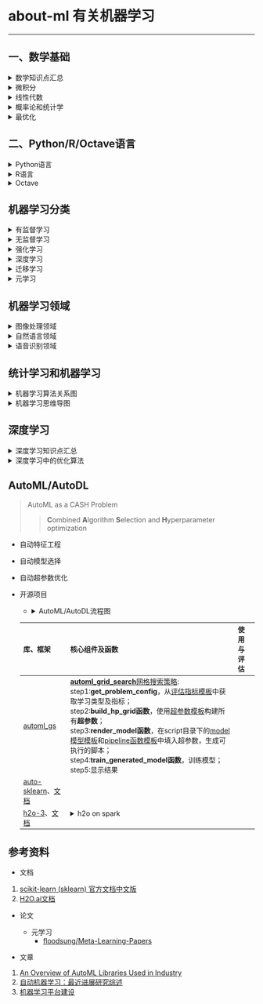 # about-ml 有关机器学习

----------

## 一、数学基础

<details><summary>数学知识点汇总</summary>

![](数学基础/机器学习数学基础.png)

</details>

<details><summary>微积分</summary>

![](数学基础/微积分.png)

</details>

<details><summary>线性代数</summary>

![](数学基础/线性代数.png)

</details>

<details><summary>概率论和统计学</summary>

- 统计数据的展示

	![](数学基础/图表建议.png)

- 概率与统计思维导图

    ![](数学基础/概率与统计.png)

- 基本概率分布

    ![](pic/分布表格.jpg)

</details>

<details><summary>最优化</summary>

</details>

## 二、Python/R/Octave语言

<details><summary>Python语言</summary>

- [Python学习笔记](http://nbviewer.jupyter.org/github/yejinlei/about-python)
- Ananconda[配置](./tools/.condarc)及pip[配置](./tools/pip.ini)
- [Scikit-learn 0.21.x 中文文档](http://sklearn.apachecn.org)

</details>

<details><summary>R语言</summary>

</details>

<details><summary>Octave</summary>

- [octave online](https://octave-online.net/)

</details>

## 机器学习分类

<details><summary>有监督学习</summary>

</details>

<details><summary>无监督学习</summary>

</details>

<details><summary>强化学习</summary>

</details> 

<details><summary>深度学习</summary>

</details>

<details><summary>迁移学习</summary>

</details>

</details>

<details><summary>元学习</summary>

</details>


## 机器学习领域

<details><summary>图像处理领域</summary>

</details>

<details><summary>自然语言领域</summary>

</details>

<details><summary>语音识别领域</summary>

</details>

## 统计学习和机器学习

<details><summary>机器学习算法关系图</summary>

![](数学基础/统计机器学习.png)

</details>

<details><summary>机器学习思维导图</summary>

![](机器学习/有关机器学习.png)

</details>

## 深度学习

<details><summary>深度学习知识点汇总</summary>

![](深度学习/深度学习.png)

</details>

<details><summary>深度学习中的优化算法</summary>

![](深度学习/optimization/deep_optimization.gif)

</details>

## AutoML/AutoDL

> AutoML as a CASH Problem
>>  **C**ombined **A**lgorithm **S**election and **H**yperparameter optimization

- 自动特征工程
- 自动模型选择
- 自动超参数优化
- 开源项目 
  - <details><summary>AutoML/AutoDL流程图</summary>

    ![](自动机器学习/自动机器学习.png)

    </details>

  库、框架|核心组件及函数|使用与评估
  ---|---|---
  [automl_gs](https://github.com/minimaxir/automl-gs)|[**automl_grid_search**网格搜索策略](https://github.com/minimaxir/automl-gs/automl_gs/blob/master/automl_gs.py):<br>step1:**get_problem_config**，从[评估指标模板](https://github.com/minimaxir/automl-gs/blob/master/automl_gs/metrics.yml)中获取学习类型及指标；<br>step2:**build_hp_grid函数**，使用[超参数模板](https://github.com/minimaxir/automl-gs/blob/master/automl_gs/hyperparameters.yml)构建所有**超参数**；<br>step3:**render_model函数**，在script目录下的[model模型模板](https://github.com/minimaxir/automl-gs/blob/master/automl_gs/templates/scripts/model)和[pipeline函数模板](https://github.com/minimaxir/automl-gs/blob/master/automl_gs/templates/scripts/pipeline)中填入超参数，生成可执行的脚本；<br>step4:**train_generated_model函数**，训练模型；<br>step5:显示结果|
  [auto-sklearn](https://github.com/automl/auto-sklearn)、[文档](https://automl.github.io/auto-sklearn/master/)||
  [h2o-3](https://github.com/h2oai/h2o-3)、[文档](http://docs.h2o.ai/h2o/latest-stable/h2o-docs/index.html)|<details><summary>h2o on spark</summary>![](自动机器学习/h2o/H2O.png)</details><br>|

## 参考资料
  
- 文档
1. [scikit-learn (sklearn) 官方文档中文版](https://sklearn.apachecn.org/)
2. [H2O.ai文档](http://docs.h2o.ai/h2o/latest-stable/h2o-docs/index.html)

- 论文
  - 元学习
    - [floodsung/Meta-Learning-Papers](https://github.com/floodsung/Meta-Learning-Papers)

- 文章
1. [An Overview of AutoML Libraries Used in Industry](https://www.shangyexinzhi.com/article/313707.html)
2. [自动机器学习：最近进展研究综述](https://www.leiphone.com/news/201908/cM4vkvgmXinZ1Cky.htmlhttps://baijiahao.baidu.com/s?id=1641540911794101828&wfr=spider&for=pc)
3. [机器学习平台建设](https://blog.csdn.net/SoftwareTeacher/article/details/82692184)